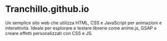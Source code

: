# Tranchillo.github.io
Un semplice sito web che utilizza HTML, CSS e JavaScript per animazioni e interattività. Ideale per esplorare e testare librerie come anime.js, GSAP o creare effetti personalizzati con CSS e JS.
